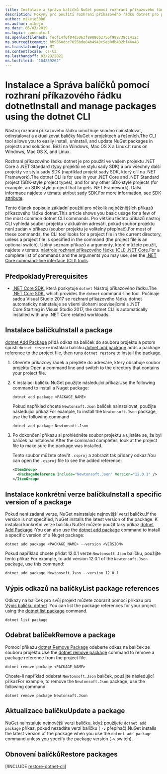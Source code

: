 ```yaml
---
title: Instalace a Správa balíčků NuGet pomocí rozhraní příkazového řádku dotnet
description: Pokyny pro použití rozhraní příkazového řádku dotnet pro práci s balíčky NuGet.
author: mikejo5000
ms.author: mikejo
ms.date: 06/03/2019
ms.topic: conceptual
ms.openlocfilehash: fecf14f0f04d5063f89080b2756f988739c1412c
ms.sourcegitcommit: bb9560dcc7055bde84b4940c5eb0db402bf46a48
ms.translationtype: MT
ms.contentlocale: cs-CZ
ms.lasthandoff: 03/23/2021
ms.locfileid: "104859262"
---
```

# <a name="install-and-manage-packages-using-the-dotnet-cli"></a><span data-ttu-id="cf94d-103">Instalace a Správa balíčků pomocí rozhraní příkazového řádku dotnet</span><span class="sxs-lookup"><span data-stu-id="cf94d-103">Install and manage packages using the dotnet CLI</span></span>

<span data-ttu-id="cf94d-104">Nástroj rozhraní příkazového řádku umožňuje snadno nainstalovat, odinstalovat a aktualizovat balíčky NuGet v projektech a řešeních.</span><span class="sxs-lookup"><span data-stu-id="cf94d-104">The CLI tool allows you to easily install, uninstall, and update NuGet packages in projects and solutions.</span></span> <span data-ttu-id="cf94d-105">Běží na Windows, Mac OS X a Linux.</span><span class="sxs-lookup"><span data-stu-id="cf94d-105">It runs on Windows, Mac OS X, and Linux.</span></span>

<span data-ttu-id="cf94d-106">Rozhraní příkazového řádku dotnet je pro použití ve vašem projektu .NET Core a .NET Standard (typy projektů ve stylu sady SDK) a pro všechny další projekty ve stylu sady SDK (například projekt sady SDK, který cílí na .NET Framework).</span><span class="sxs-lookup"><span data-stu-id="cf94d-106">The dotnet CLI is for use in your .NET Core and .NET Standard project (SDK-style project types), and for any other SDK-style projects (for example, an SDK-style project that targets .NET Framework).</span></span> <span data-ttu-id="cf94d-107">Další informace najdete v tématu [atribut sady SDK](/dotnet/core/tools/csproj#additions).</span><span class="sxs-lookup"><span data-stu-id="cf94d-107">For more information, see [SDK attribute](/dotnet/core/tools/csproj#additions).</span></span>

<span data-ttu-id="cf94d-108">Tento článek popisuje základní použití pro několik nejběžnějších příkazů příkazového řádku dotnet.</span><span class="sxs-lookup"><span data-stu-id="cf94d-108">This article shows you basic usage for a few of the most common dotnet CLI commands.</span></span> <span data-ttu-id="cf94d-109">Pro většinu těchto příkazů nástroj CLI vyhledá soubor projektu v aktuálním adresáři, pokud soubor projektu není zadán v příkazu (soubor projektu je volitelný přepínač).</span><span class="sxs-lookup"><span data-stu-id="cf94d-109">For most of these commands, the CLI tool looks for a project file in the current directory, unless a project file is specified in the command (the project file is an optional switch).</span></span> <span data-ttu-id="cf94d-110">Úplný seznam příkazů a argumenty, které můžete použít, najdete v tématu [nástroje rozhraní příkazového řádku (CLI) .NET Core](../reference/dotnet-commands.md).</span><span class="sxs-lookup"><span data-stu-id="cf94d-110">For a complete list of commands and the arguments you may use, see the [.NET Core command-line interface (CLI) tools](../reference/dotnet-commands.md).</span></span>

## <a name="prerequisites"></a><span data-ttu-id="cf94d-111">Předpoklady</span><span class="sxs-lookup"><span data-stu-id="cf94d-111">Prerequisites</span></span>

- <span data-ttu-id="cf94d-112">[.NET Core SDK](https://www.microsoft.com/net/download/), která poskytuje `dotnet` Nástroj příkazového řádku.</span><span class="sxs-lookup"><span data-stu-id="cf94d-112">The [.NET Core SDK](https://www.microsoft.com/net/download/), which provides the `dotnet` command-line tool.</span></span> <span data-ttu-id="cf94d-113">Počínaje sadou Visual Studio 2017 se rozhraní příkazového řádku dotnet automaticky nainstaluje se všemi úlohami souvisejícími s .NET Core.</span><span class="sxs-lookup"><span data-stu-id="cf94d-113">Starting in Visual Studio 2017, the dotnet CLI is automatically installed with any .NET Core related workloads.</span></span>

## <a name="install-a-package"></a><span data-ttu-id="cf94d-114">Instalace balíčku</span><span class="sxs-lookup"><span data-stu-id="cf94d-114">Install a package</span></span>

<span data-ttu-id="cf94d-115">[dotnet Add Package](/dotnet/core/tools/dotnet-add-package?tabs=netcore2x) přidá odkaz na balíček do souboru projektu a potom spustí `dotnet restore` instalaci balíčku.</span><span class="sxs-lookup"><span data-stu-id="cf94d-115">[dotnet add package](/dotnet/core/tools/dotnet-add-package?tabs=netcore2x) adds a package reference to the project file, then runs `dotnet restore` to install the package.</span></span>

1. <span data-ttu-id="cf94d-116">Otevřete příkazový řádek a přejděte do adresáře, který obsahuje soubor projektu.</span><span class="sxs-lookup"><span data-stu-id="cf94d-116">Open a command line and switch to the directory that contains your project file.</span></span>

2. <span data-ttu-id="cf94d-117">K instalaci balíčku NuGet použijte následující příkaz:</span><span class="sxs-lookup"><span data-stu-id="cf94d-117">Use the following command to install a Nuget package:</span></span>

    ```dotnetcli
    dotnet add package <PACKAGE_NAME>
    ```

    <span data-ttu-id="cf94d-118">Pokud například chcete `Newtonsoft.Json` balíček nainstalovat, použijte následující příkaz.</span><span class="sxs-lookup"><span data-stu-id="cf94d-118">For example, to install the `Newtonsoft.Json` package, use the following command</span></span>

    ```dotnetcli
    dotnet add package Newtonsoft.Json
    ```

3. <span data-ttu-id="cf94d-119">Po dokončení příkazu si prohlédněte soubor projektu a ujistěte se, že byl balíček nainstalován.</span><span class="sxs-lookup"><span data-stu-id="cf94d-119">After the command completes, look at the project file to make sure the package was installed.</span></span>

   <span data-ttu-id="cf94d-120">Tento soubor můžete otevřít `.csproj` a zobrazit tak přidaný odkaz:</span><span class="sxs-lookup"><span data-stu-id="cf94d-120">You can open the `.csproj` file to see the added reference:</span></span>

    ```xml
    <ItemGroup>
      <PackageReference Include="Newtonsoft.Json" Version="12.0.1" />
    </ItemGroup>
    ```

## <a name="install-a-specific-version-of-a-package"></a><span data-ttu-id="cf94d-121">Instalace konkrétní verze balíčku</span><span class="sxs-lookup"><span data-stu-id="cf94d-121">Install a specific version of a package</span></span>

<span data-ttu-id="cf94d-122">Pokud není zadaná verze, NuGet nainstaluje nejnovější verzi balíčku.</span><span class="sxs-lookup"><span data-stu-id="cf94d-122">If the version is not specified, NuGet installs the latest version of the package.</span></span> <span data-ttu-id="cf94d-123">K instalaci konkrétní verze balíčku NuGet můžete použít taky příkaz [dotnet Add Package](/dotnet/core/tools/dotnet-add-package?tabs=netcore2x) :</span><span class="sxs-lookup"><span data-stu-id="cf94d-123">You can also use the [dotnet add package](/dotnet/core/tools/dotnet-add-package?tabs=netcore2x) command to install a specific version of a Nuget package:</span></span>

```dotnetcli
dotnet add package <PACKAGE_NAME> --version <VERSION>
```

<span data-ttu-id="cf94d-124">Pokud například chcete přidat 12.0.1 verze `Newtonsoft.Json` balíčku, použijte tento příkaz:</span><span class="sxs-lookup"><span data-stu-id="cf94d-124">For example, to add version 12.0.1 of the `Newtonsoft.Json` package, use this command:</span></span>

```dotnetcli
dotnet add package Newtonsoft.Json --version 12.0.1
```

## <a name="list-package-references"></a><span data-ttu-id="cf94d-125">Výpis odkazů na balíčky</span><span class="sxs-lookup"><span data-stu-id="cf94d-125">List package references</span></span>

<span data-ttu-id="cf94d-126">Odkazy na balíček pro svůj projekt můžete zobrazit pomocí příkazu pro [Výpis balíčku dotnet](/dotnet/core/tools/dotnet-list-package?tabs=netcore2x) .</span><span class="sxs-lookup"><span data-stu-id="cf94d-126">You can list the package references for your project using the [dotnet list package](/dotnet/core/tools/dotnet-list-package?tabs=netcore2x) command.</span></span>

```dotnetcli
dotnet list package
```

## <a name="remove-a-package"></a><span data-ttu-id="cf94d-127">Odebrat balíček</span><span class="sxs-lookup"><span data-stu-id="cf94d-127">Remove a package</span></span>

<span data-ttu-id="cf94d-128">Pomocí příkazu [dotnet Remove Package](/dotnet/core/tools/dotnet-remove-package?tabs=netcore2x) odeberte odkaz na balíček ze souboru projektu.</span><span class="sxs-lookup"><span data-stu-id="cf94d-128">Use the [dotnet remove package](/dotnet/core/tools/dotnet-remove-package?tabs=netcore2x) command to remove a package reference from the project file.</span></span>

```dotnetcli
dotnet remove package <PACKAGE_NAME>
```

<span data-ttu-id="cf94d-129">Chcete-li například odebrat `Newtonsoft.Json` balíček, použijte následující příkaz</span><span class="sxs-lookup"><span data-stu-id="cf94d-129">For example, to remove the `Newtonsoft.Json` package, use the following command</span></span>

```dotnetcli
dotnet remove package Newtonsoft.Json
```

## <a name="update-a-package"></a><span data-ttu-id="cf94d-130">Aktualizace balíčku</span><span class="sxs-lookup"><span data-stu-id="cf94d-130">Update a package</span></span>

<span data-ttu-id="cf94d-131">NuGet nainstaluje nejnovější verzi balíčku, když použijete `dotnet add package` příkaz, pokud nezadáte verzi balíčku ( `-v` přepínač).</span><span class="sxs-lookup"><span data-stu-id="cf94d-131">NuGet installs the latest version of the package when you use the `dotnet add package` command unless you specify the package version (`-v` switch).</span></span>

## <a name="restore-packages"></a><span data-ttu-id="cf94d-132">Obnovení balíčků</span><span class="sxs-lookup"><span data-stu-id="cf94d-132">Restore packages</span></span>

[!INCLUDE [restore-dotnet-cli](includes/restore-dotnet-cli.md)]
